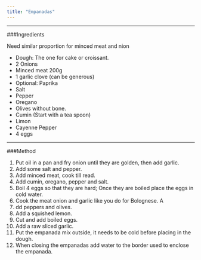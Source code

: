```yaml
---
title: "Empanadas"
---
```


---
###Ingredients

Need similar proportion for minced meat and nion

* Dough: The one for cake or croissant.
* 2 Onions
* Minced meat 200g
* 1 garlic clove (can be generous)
* Optional: Paprika
* Salt
* Pepper
* Oregano
* Olives without bone.
* Cumin (Start with a tea spoon)
* Limon
* Cayenne Pepper
* 4 eggs

---

###Method

1.  Put oil in a pan and fry onion until they are golden, then add garlic.
2.  Add some salt and pepper.
3.  Add minced meat, cook till read.
4.  Add cumin, oregano, pepper and salt.
5.  Boil 4 eggs so that they are hard; Once they are boiled place the eggs in cold water.
6. Cook the meat onion and garlic like you do for Bolognese. A
7. dd peppers and olives. 
8. Add a squished lemon.
9. Cut and add boiled eggs.
10. Add a raw sliced garlic. 
11. Put the empanada mix outside, it needs to be cold before placing in the dough.
12. When closing the empanadas add water to the border used to enclose the empanada.
